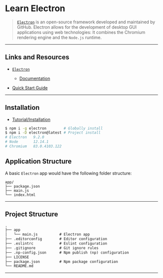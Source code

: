 # Learn Electron

> [`Electron`](https://electronjs.org) is an open-source framework developed and maintained by GitHub. Electron allows for the development of desktop GUI applications using web technologies: It combines the Chromium rendering engine and the `Node.js` runtime.

---

## Links and Resources

* [`Electron`](https://github.com/electron/electron)
  * [Documentation](https://electronjs.org/docs)

* [Quick Start Guide](https://electronjs.org/docs/tutorial/quick-start)

---

## Installation

* [Tutorial/Installation](https://electronjs.org/docs/tutorial/installation)

```bash
$ npm i -g electron        # Globally install
$ npm i -D electron@latest # Project install
# Electron   9.2.0
# Node       12.14.1
# Chromium   83.0.4103.122
```

## Application Structure

A basic `Electron` app would have the following folder structure:

```text
app/
├── package.json
├── main.js
└── index.html
```

---

## Project Structure

```md
.
├── app
│   └── main.js          # Electron app
├── .editorconfig        # Editor configuration
├── .eslintrc            # Eslint configuration
├── .gitignore           # Git ignore rules
├── .np-config.json      # Npm publish (np) configuration
├── LICENSE
├── package.json         # Npm package configuration
└── README.md
```

---
